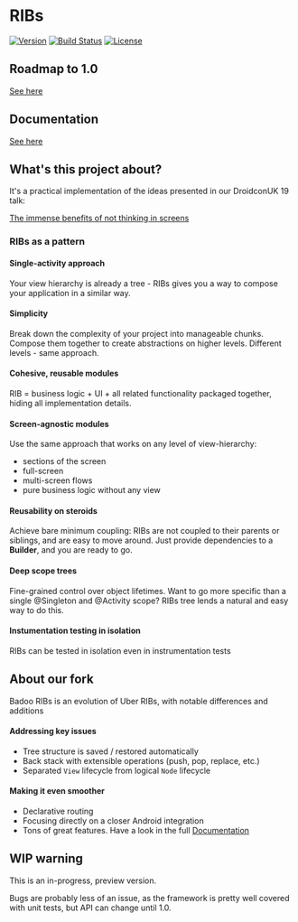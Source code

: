 # RIBs
[![Version](https://jitpack.io/v/badoo/RIBs.svg)](https://jitpack.io/#badoo/RIBs)
[![Build Status](https://travis-ci.org/badoo/RIBs.svg?branch=master)](https://travis-ci.org/badoo/RIBs)
[![License](https://img.shields.io/badge/License-Apache%202.0-blue.svg)](http://www.apache.org/licenses/LICENSE-2.0)

## Roadmap to 1.0
[See here](https://github.com/badoo/RIBs/issues/96)

## Documentation
[See here](documentation/index.md)

## What's this project about?

It's a practical implementation of the ideas presented in our DroidconUK 19 talk: 

[The immense benefits of not thinking in screens](https://medium.com/bumble-tech/the-immense-benefits-of-not-thinking-in-screens-6c311e3344a0)

### RIBs as a pattern
#### Single-activity approach
Your view hierarchy is already a tree - RIBs gives you a way to compose your application in a similar way.

#### Simplicity
Break down the complexity of your project into manageable chunks. Compose them together to create abstractions on higher levels. Different levels - same approach.

#### Cohesive, reusable modules
RIB = business logic + UI + all related functionality packaged together, hiding all implementation details. 

#### Screen-agnostic modules
Use the same approach that works on any level of view-hierarchy:
- sections of the screen
- full-screen
- multi-screen flows
- pure business logic without any view

#### Reusability on steroids
Achieve bare minimum coupling: RIBs are not coupled to their parents or siblings, and are easy to move around. Just provide dependencies to a **Builder**, and you are ready to go.

#### Deep scope trees
Fine-grained control over object lifetimes. Want to go more specific than a single @Singleton and @Activity scope? RIBs tree lends a natural and easy way to do this.

#### Instumentation testing in isolation
RIBs can be tested in isolation even in instrumentation tests
 
## About our fork
Badoo RIBs is an evolution of Uber RIBs, with notable differences and additions

#### Addressing key issues
- Tree structure is saved / restored automatically
- Back stack with extensible operations (push, pop, replace, etc.)
- Separated `View` lifecycle from logical `Node` lifecycle

#### Making it even smoother
- Declarative routing
- Focusing directly on a closer Android integration
- Tons of great features. Have a look in the full [Documentation](documentation/index.md)

## WIP warning
This is an in-progress, preview version.

Bugs are probably less of an issue, as the framework is pretty well covered with unit tests, but API can change until 1.0.

